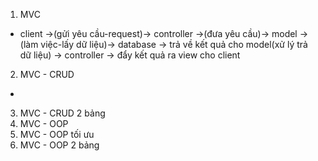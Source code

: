 1. MVC
- client ->(gửi yêu cầu-request)-> controller ->(đưa yêu cầu)-> model ->(làm việc-lấy dữ liệu)-> database -> trả về kết quả cho model(xử lý trả dữ liệu) -> controller -> đẩy kết quả ra view cho client 
2. MVC - CRUD
- 
3. MVC - CRUD 2 bảng
4. MVC - OOP
5. MVC - OOP tối ưu
6. MVC - OOP 2 bảng